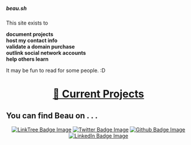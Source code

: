<p></p>
<div class="rainbow-retro"></div>
<h5 class="header-rainbow-retro">beau.sh</h5>

<p></p>

<div class="rotation">
  <p>This site exists to </p>
  <b><div class="innerRotation">
      document projects<br />
      host my contact info<br />
      validate a domain purchase<br />
      outlink social network accounts<br />
      help others learn
    </div>
  </b>
</div>
<p></p>
It may be fun to read for some people. :D 
<p></p>
<div align="center">
  <p></p>
    <h1 width="100%"><a href="/projects">🌱 Current Projects</a></h1>
  <p></p>
</div>
<p></p>

## You can find Beau on . . .

<div align="center">
  <a href="https://linktr.ee/beaubouchard"><img src="https://img.shields.io/badge/LinkTree-FFFFFF.svg?logo=linktree&logoColor=green" alt="LinkTree Badge Image" /></a>
  <a href="https://twitter.com/beaubouchard"><img src="https://img.shields.io/badge/Twitter-FFFFFF.svg?logo=twitter&logoColor=blue" alt="Twitter Badge Image" /></a>
  <a href="https://github.com/BeauBouchard/"><img src="https://img.shields.io/badge/Github-FFFFFF.svg?logo=github&logoColor=black" alt="Github Badge Image" /></a>
  <a href="https://www.linkedin.com/in/beaubouchard/"><img src="https://img.shields.io/badge/Linkedin-FFFFFF.svg?logo=linkedin&logoColor=blue" alt="LinkedIn Badge Image" /></a>
</div>



